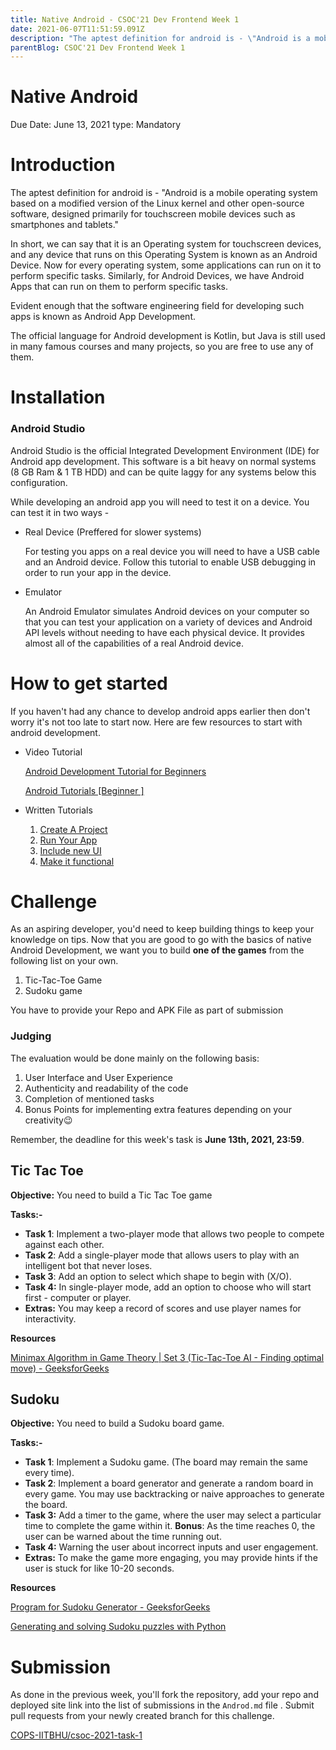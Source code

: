 ```yaml
---
title: Native Android - CSOC'21 Dev Frontend Week 1
date: 2021-06-07T11:51:59.091Z
description: "The aptest definition for android is - \"Android is a mobile operating system based on a modified version of the Linux kernel and other open-source software, designed primarily for touchscreen mobile devices such as smartphones and tablets.\""
parentBlog: CSOC'21 Dev Frontend Week 1
---
```

# Native Android

Due Date: June 13, 2021
type: Mandatory

# Introduction

The aptest definition for android is - "Android is a mobile operating system based on a modified version of the Linux kernel and other open-source software, designed primarily for touchscreen mobile devices such as smartphones and tablets."

In short, we can say that it is an Operating system for touchscreen devices, and any device that runs on this Operating System is known as an Android Device. Now for every operating system, some applications can run on it to perform specific tasks. Similarly, for Android Devices, we have Android Apps that can run on them to perform specific tasks.

Evident enough that the software engineering field for developing such apps is known as Android App Development.

The official language for Android development is Kotlin, but Java is still used in many famous courses and many projects, so you are free to use any of them.

# Installation

### Android Studio

Android Studio is the official Integrated Development Environment (IDE) for Android app development. This software is a bit heavy on normal systems (8 GB Ram & 1 TB HDD) and can be quite laggy for any systems below this configuration.

While developing an android app you will need to test it on a device. You can test it in two ways -

- Real Device (Preffered for slower systems)

    For testing you apps on a real device you will need to have a USB cable and an Android device. Follow this tutorial to enable USB debugging in order to run your app in the device.

- Emulator

    An Android Emulator simulates Android devices on your computer so that you can test your application on a variety of devices and Android API levels without needing to have each physical device. It provides almost all of the capabilities of a real Android device.

# How to get started

If you haven't had any chance to develop android apps earlier then don't worry it's not too late to start now. Here are few resources to start with android development.

- Video Tutorial

    [Android Development Tutorial for Beginners](https://www.youtube.com/playlist?list=PLUcsbZa0qzu3Mri2tL1FzZy-5SX75UJfb)

    [Android Tutorials [Beginner ]](https://www.youtube.com/playlist?list=PLgCYzUzKIBE8TUoCyjomGFqzTFcJ05OaC)

- Written Tutorials
    1. [Create A Project](https://developer.android.com/training/basics/firstapp/creating-project)
    2. [Run Your App](https://developer.android.com/training/basics/firstapp/running-app)
    3. [Include new UI](https://developer.android.com/training/basics/firstapp/building-ui)
    4. [Make it functional](https://developer.android.com/training/basics/firstapp/starting-activity)

# Challenge

As an aspiring developer, you'd need to keep building things to keep your knowledge on tips. Now that you are good to go with the basics of native Android Development, we want you to build **one of the games** from the following list on your own.

1. Tic-Tac-Toe Game
2. Sudoku game

You have to provide your Repo and APK File as part of submission

### **Judging**

The evaluation would be done mainly on the following basis:

1. User Interface and User Experience
2. Authenticity and readability of the code
3. Completion of mentioned tasks
4. Bonus Points for implementing extra features depending on your creativity😉

Remember, the deadline for this week's task is **June 13th, 2021, 23:59**.

## Tic Tac Toe

**Objective:** You need to build a Tic Tac Toe game

**Tasks:-**

- **Task 1**: Implement a two-player mode that allows two people to compete against each other.
- **Task 2**: Add a single-player mode that allows users to play with an intelligent bot that never loses.
- **Task 3**: Add an option to select which shape to begin with (X/O).
- **Task 4:** In single-player mode, add an option to choose who will start first - computer or player.
- **Extras:** You may keep a record of scores and use player names for interactivity.

**Resources**

[Minimax Algorithm in Game Theory | Set 3 (Tic-Tac-Toe AI - Finding optimal move) - GeeksforGeeks](https://www.geeksforgeeks.org/minimax-algorithm-in-game-theory-set-3-tic-tac-toe-ai-finding-optimal-move/)

## Sudoku

**Objective:** You need to build a Sudoku board game.

**Tasks:-**

- **Task 1**: Implement a Sudoku game. (The board may remain the same every time).
- **Task 2**: Implement a board generator and generate a random board in every game. You may use backtracking or naive approaches to generate the board.
- **Task 3:** Add a timer to the game, where the user may select a particular time to complete the game within it. **Bonus**: As the time reaches 0, the user can be warned about the time running out.
- **Task 4:** Warning the user about incorrect inputs and user engagement.
- **Extras:** To make the game more engaging, you may provide hints if the user is stuck for like 10-20 seconds.

**Resources**

[Program for Sudoku Generator - GeeksforGeeks](https://www.geeksforgeeks.org/program-sudoku-generator/)

[Generating and solving Sudoku puzzles with Python](https://lvngd.com/blog/generating-and-solving-sudoku-puzzles-python/)

# Submission

As done in the previous week, you'll fork the repository, add your repo and deployed site link into the list of submissions in the `Androd.md` file . Submit pull requests from your newly created branch for this challenge.

[COPS-IITBHU/csoc-2021-task-1](https://github.com/COPS-IITBHU/csoc-2021-task-1)